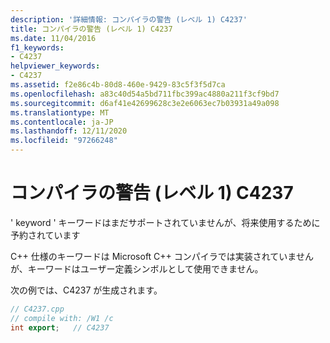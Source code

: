 ```yaml
---
description: '詳細情報: コンパイラの警告 (レベル 1) C4237'
title: コンパイラの警告 (レベル 1) C4237
ms.date: 11/04/2016
f1_keywords:
- C4237
helpviewer_keywords:
- C4237
ms.assetid: f2e86c4b-80d8-460e-9429-83c5f3f5d7ca
ms.openlocfilehash: a83c40d54a5bd711fbc399ac4880a211f3cf9bd7
ms.sourcegitcommit: d6af41e42699628c3e2e6063ec7b03931a49a098
ms.translationtype: MT
ms.contentlocale: ja-JP
ms.lasthandoff: 12/11/2020
ms.locfileid: "97266248"
---
```

# <a name="compiler-warning-level-1-c4237"></a>コンパイラの警告 (レベル 1) C4237

' keyword ' キーワードはまだサポートされていませんが、将来使用するために予約されています

C++ 仕様のキーワードは Microsoft C++ コンパイラでは実装されていませんが、キーワードはユーザー定義シンボルとして使用できません。

次の例では、C4237 が生成されます。

```cpp
// C4237.cpp
// compile with: /W1 /c
int export;   // C4237
```
